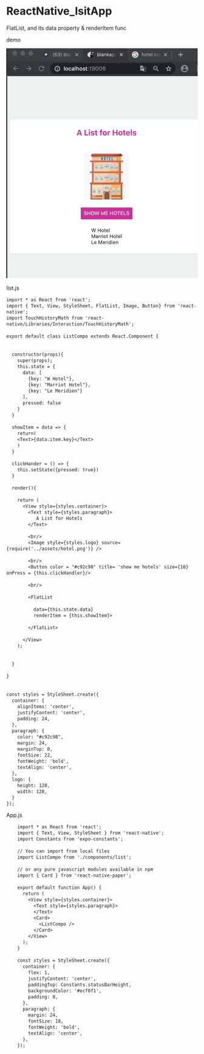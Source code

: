 # ReactNative_lsitApp
FlatList, and its data property &amp; renderItem func

demo

![Flatlist](https://raw.githubusercontent.com/QueenieCplusplus/ReactNative_listApp/master/demo_for_list.png)

list.js

    import * as React from 'react';
    import { Text, View, StyleSheet, FlatList, Image, Button} from 'react-native';
    import TouchHistoryMath from 'react-native/Libraries/Interaction/TouchHistoryMath';

    export default class ListCompo extends React.Component {


      constructor(props){
        super(props);
        this.state = {
          data: [
            {key: "W Hotel"},
            {key: "Marriot Hotel"},
            {key: "Le Meridien"}
          ],
          pressed: false
        }
      }

      showItem = data => {
        return(
        <Text>{data.item.key}</Text>
        )
      }

      clickHander = () => {
        this.setState({pressed: true})
      }

      render(){

        return (
          <View style={styles.container}>
            <Text style={styles.paragraph}>
               A List for Hotels
            </Text>

            <br/>
            <Image style={styles.logo} source={require('../assets/hotel.png')} />

            <br/>
            <Button color = "#c92c98" title= 'show me hotels' size={10} onPress = {this.clickHandler}/>

            <br/>

            <FlatList

              data={this.state.data}
              renderItem = {this.showItem}>

            </FlatList>

          </View>
        );


      }

    }


    const styles = StyleSheet.create({
      container: {
        alignItems: 'center',
        justifyContent: 'center',
        padding: 24,
      },
      paragraph: {
        color: "#c92c98",
        margin: 24,
        marginTop: 0,
        fontSize: 22,
        fontWeight: 'bold',
        textAlign: 'center',
      },
      logo: {
        height: 128,
        width: 128,
      }
    });


App.js


        import * as React from 'react';
        import { Text, View, StyleSheet } from 'react-native';
        import Constants from 'expo-constants';

        // You can import from local files
        import ListCompo from './components/list';

        // or any pure javascript modules available in npm
        import { Card } from 'react-native-paper';

        export default function App() {
          return (
            <View style={styles.container}>
              <Text style={styles.paragraph}>
              </Text>
              <Card>
                <ListCompo />
              </Card>
            </View>
          );
        }

        const styles = StyleSheet.create({
          container: {
            flex: 1,
            justifyContent: 'center',
            paddingTop: Constants.statusBarHeight,
            backgroundColor: '#ecf0f1',
            padding: 8,
          },
          paragraph: {
            margin: 24,
            fontSize: 18,
            fontWeight: 'bold',
            textAlign: 'center',
          },
        });

